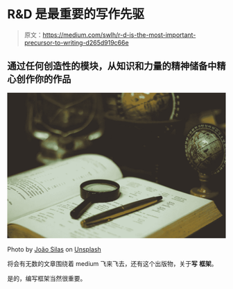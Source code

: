 # R&D 是最重要的写作先驱

> 原文：<https://medium.com/swlh/r-d-is-the-most-important-precursor-to-writing-d265d919c66e>

## 通过任何创造性的模块，从知识和力量的精神储备中精心创作你的作品

![](img/b2efb7394a6b00d5ea89faff147a8ff2.png)

Photo by [João Silas](https://unsplash.com/@joaosilas?utm_source=unsplash&utm_medium=referral&utm_content=creditCopyText) on [Unsplash](https://unsplash.com/search/photos/research?utm_source=unsplash&utm_medium=referral&utm_content=creditCopyText)

将会有无数的文章围绕着 medium 飞来飞去，还有这个出版物，关于**写** **框架**。

是的，编写框架当然很重要。